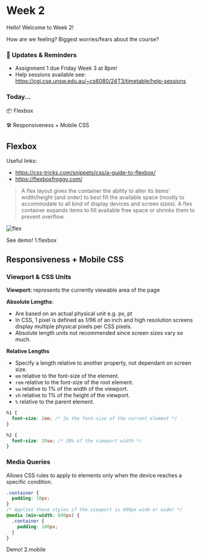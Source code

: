 # Week 2

Hello! Welcome to Week 2!

How are we feeling? Biggest worries/fears about the course?

### 📢 Updates & Reminders

- Assignment 1 due Friday Week 3 at 8pm!
- Help sessions available see: https://cgi.cse.unsw.edu.au/~cs6080/24T3/timetable/help-sessions

### Today...

📦 Flexbox

🛠️ Responsiveness + Mobile CSS

## Flexbox

Useful links:

- https://css-tricks.com/snippets/css/a-guide-to-flexbox/
- https://flexboxfroggy.com/

> A flex layout gives the container the ability to alter its items’ width/height (and order) to best fill the available space (mostly to accommodate to all kind of display devices and screen sizes). A flex container expands items to fill available free space or shrinks them to prevent overflow.

![flex](assets/flex.svg)

See demo! 1.flexbox

## Responsiveness + Mobile CSS

### Viewport & CSS Units

**Viewport:** represents the currently viewable area of the page

**Absolute Lengths**:

- Are based on an actual physical unit e.g. px, pt
- In CSS, 1 pixel is defined as 1/96 of an inch and high resolution screens display multiple
  physical pixels per CSS pixels.
- Absolute length units not recommended since screen sizes vary so much.

**Relative Lengths**

- Specify a length relative to another property, not dependant on screen size.
- `em` relative to the font-size of the element.
- `rem` relative to the font-size of the root element.
- `vw` relative to 1% of the width of the viewport.
- `vh` relative to 1% of the height of the viewport.
- `%` relative to the parent element.

```css
h1 {
  font-size: 2em; /* 2x the font-size of the current element */
}

h2 {
  font-size: 20vw; /* 20% of the viewport width */
}
```

### Media Queries

Allows CSS rules to apply to elements only when the device reaches a specific condition.

```css
.container {
  padding: 10px;
}
/* Applies these styles if the viewport is 600px wide or wider */
@media (min-width: 600px) {
  .container {
    padding: 100px;
  }
}
```

Demo! 2.mobile
